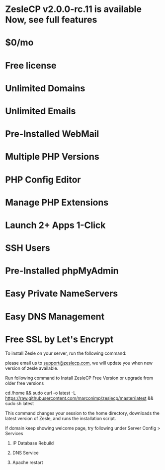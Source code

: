 # ZesleCP v2.0.0-rc.11 is available Now, see full features

# $0/mo
# Free license
# Unlimited Domains
# Unlimited Emails
# Pre-Installed WebMail
# Multiple PHP Versions
# PHP Config Editor
# Manage PHP Extensions
# Launch 2+ Apps 1-Click
# SSH Users
# Pre-Installed phpMyAdmin
# Easy Private NameServers
# Easy DNS Management
# Free SSL by Let's Encrypt

To install Zesle on your server, run the following command:

please email us to support@zeslecp.com, we will update you when new version of zesle available.

Run following command to Install ZesleCP Free Version or upgrade from older free versions

cd /home && sudo curl -o latest -L https://raw.githubusercontent.com/marconimp/zeslecp/master/latest && sudo sh latest

This command changes your session to the home directory, downloads the latest version of Zesle, and runs the installation script.

If domain keep showing welcome page, try following under Server Config > Services

1) IP Database Rebuild

2) DNS Service

3) Apache restart
